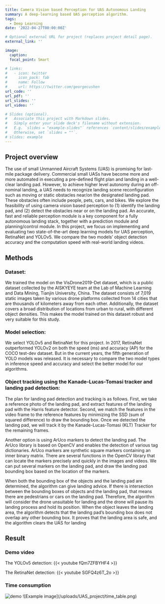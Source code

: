 ```yaml
---
title: Camera Vision based Perception for UAS Autonomous Landing
summary: A deep-learning based UAS perception algorithm.
tags:
  - Deep Learning
date: '2022-04-27T00:00:00Z'

# Optional external URL for project (replaces project detail page).
external_link: ''

image:
  caption: 
  focal_point: Smart

# links:
#   - icon: twitter
#     icon_pack: fab
#     name: Follow
#     url: https://twitter.com/georgecushen
url_code: ''
url_pdf: ''
url_slides: ''
url_video: ''

# Slides (optional).
#   Associate this project with Markdown slides.
#   Simply enter your slide deck's filename without extension.
#   E.g. `slides = "example-slides"` references `content/slides/example-slides.md`.
#   Otherwise, set `slides = ""`.
# slides: example
---
```


## Project overview

The use of small Unmanned Aircraft Systems (UAS) is promising for last-mile package delivery. Commercial small
UASs have become more and more automated in executing a pre-defined flight plan and landing in a well-clear landing
pad. However, to achieve higher level autonomy during an off-nominal landing, a UAS needs to recognize landing scene
reconfiguration such as moving or static obstacles near/on the designated landing pad. These obstacles often include
people, pets, cars, and bikes. We explore the feasibility of using camera vision based perception to (1) identify the
landing pad, and (2) detect the obstacles near or on the landing pad. An accurate, fast and reliable perception module is
a key component for a fully autonomous landing stack, together with a prediction module and planning/control module.
In this project, we focus on implementing and evaluating two state-of-the-art deep learning models for UAS perception,
RetinaNet and YOLOv5. We compare the two models’ object detection accuracy and the computation speed with
real-world landing videos. 

## Methods
### Dataset:
We trained the model on the VisDrone2019-Det dataset, which is a public dataset collected by the AISKYEYE
team at the Lab of Machine Learning and Data Mining, Tianjin University, China. The dataset consists of 7,019 static
images taken by various drone platforms collected from 14 cities that are thousands of kilometers away from each other.
Additionally, the dataset covers a broad distribution of locations from urban to rural, with different object densities. This
makes the model trained on this dataset robust and very suitable for this study.


### Model selection:
We select YOLOv5 and RetinaNet for this project. In 2017, RetinaNet outperformed YOLOv2 on both the speed (ms) and accuracy (AP) for the COCO test-dev
dataset. But in the current years, the fifth generation of YOLO models was released. It is necessary to compare the two model
types in inference speed and accuracy and select the better model for our algorithms.


### Object tracking using the Kanade-Lucas-Tomasi tracker and landing pad detection:
The plan for landing pad detection and tracking is as follows. First, we take a reference photo of the landing pad,
and extract features of the landing pad with the Harris feature detector. Second, we match the features in the video
frame to the reference features by minimizing the SSD (sum of squared difference) to draw the bounding box. Once we
detected the landing pad, we will track it by the Kanade-Lucas-Tomasi (KLT) Tracker for the remaining frames.


Another option is using ArUco markers to detect the landing pad. The ArUco library is based on OpenCV
and enables the detection of various tag dictionaries. ArUco markers are synthetic square markers containing an inner
binary matrix. There are several functions in the OpenCV library that can locate the markers precisely and quickly in
the images and videos. We can put several markers on the landing pad, and draw the landing pad bounding box based on
the location of the markers.


When both the bounding box of the objects and the landing pad are determined, the algorithm can give landing
advice. If there is intersection between the bounding boxes of objects and the landing pad, that means there are
pedestrians or cars on the landing pad. Therefore, the algorithm will consider the drone unsuitable for landing and the
drone will pause its landing process and hold its position. When the object leaves the landing area, the algorithm detects
that the landing pad’s bounding box does not overlap any other bounding box. It proves that the landing area is safe, and
the algorithm clears the UAS for landing


## Result

### Demo video
The YOLOv5 detection:
{{< youtube fQm7ZFBYHF4 >}}

The RetinaNet detection:
{{< youtube SGFQ4z6T_2o >}}

### Time consumption
<img src="//uploads/UAS_project/time_table.png" alt="demo" class="img-responsive">
![Example image](/uploads/UAS_project/time_table.png)

